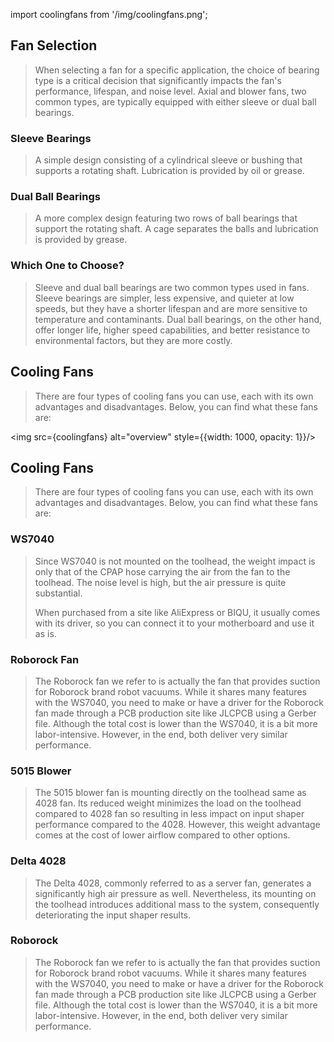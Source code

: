 
import coolingfans from '/img/coolingfans.png';

## Fan Selection
>When selecting a fan for a specific application, the choice of bearing type is a critical decision that significantly impacts the fan's performance, lifespan, and noise level. Axial and blower fans, two common types, are typically equipped with either sleeve or dual ball bearings.

### Sleeve Bearings
>A simple design consisting of a cylindrical sleeve or bushing that supports a rotating shaft. Lubrication is provided by oil or grease.

### Dual Ball Bearings
>A more complex design featuring two rows of ball bearings that support the rotating shaft. A cage separates the balls and lubrication is provided by grease.

### Which One to Choose?
>Sleeve and dual ball bearings are two common types used in fans. Sleeve bearings are simpler, less expensive, and quieter at low speeds, but they have a shorter lifespan and are more sensitive to temperature and contaminants. Dual ball bearings, on the other hand, offer longer life, higher speed capabilities, and better resistance to environmental factors, but they are more costly. 

## Cooling Fans
>There are four types of cooling fans you can use, each with its own advantages and disadvantages. Below, you can find what these fans are:
><div style={{textAlign: 'center'}}>
  <img src={coolingfans} alt="overview" style={{width: 1000, opacity: 1}}/>
  </div>

## Cooling Fans
>There are four types of cooling fans you can use, each with its own advantages and disadvantages. Below, you can find what these fans are:

### WS7040
>Since WS7040 is not mounted on the toolhead, the weight impact is only that of the CPAP hose carrying the air from the fan to the toolhead. The noise level is high, but the air pressure is quite substantial.
>
>When purchased from a site like AliExpress or BIQU, it usually comes with its driver, so you can connect it to your motherboard and use it as is.


### Roborock Fan
>The Roborock fan we refer to is actually the fan that provides suction for Roborock brand robot vacuums. While it shares many features with the WS7040, you need to make or have a driver for the Roborock fan made through a PCB production site like JLCPCB using a Gerber file. Although the total cost is lower than the WS7040, it is a bit more labor-intensive. However, in the end, both deliver very similar performance.

### 5015 Blower
>The 5015 blower fan is mounting directly on the toolhead same as 4028 fan. Its reduced weight minimizes the load on the toolhead compared to 4028 fan so resulting in less impact on input shaper performance compared to the 4028. However, this weight advantage comes at the cost of lower airflow compared to other options.

### Delta 4028
>The Delta 4028, commonly referred to as a server fan, generates a significantly high air pressure as well. Nevertheless, its mounting on the toolhead introduces additional mass to the system, consequently deteriorating the input shaper results.

### Roborock
>The Roborock fan we refer to is actually the fan that provides suction for Roborock brand robot vacuums. While it shares many features with the WS7040, you need to make or have a driver for the Roborock fan made through a PCB production site like JLCPCB using a Gerber file. Although the total cost is lower than the WS7040, it is a bit more labor-intensive. However, in the end, both deliver very similar performance.


